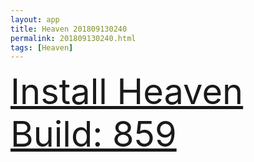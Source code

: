 ```yaml
---
layout: app
title: Heaven 201809130240
permalink: 201809130240.html
tags: [Heaven]
---
```

<div class="pure-g">
    <div class="pure-u-1-1" style="font-size: 4em">
        <a class="pure-button-primary" href="itms-services://?action=download-manifest&url=https%3A%2F%2Flitsungyisigono.github.io%2FTestScript%2Fmanifests%2F201809130240.plist"><i class="fa fa-download" aria-hidden="true"></i>Install Heaven Build: 859</a>
    </div>
</div>